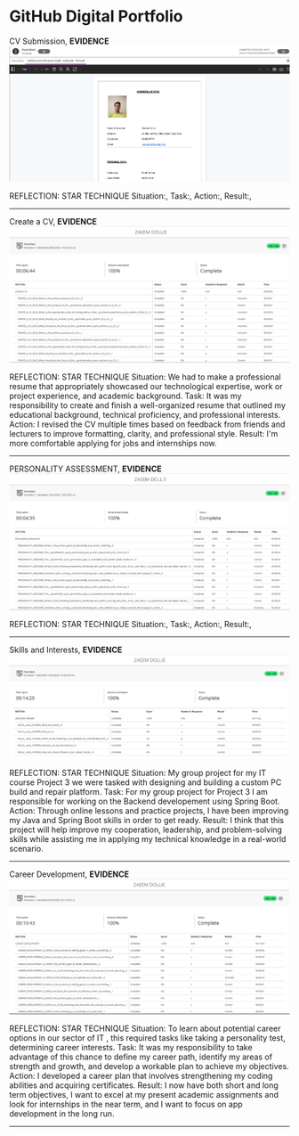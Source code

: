 GitHub Digital Portfolio
======

CV Submission,
**EVIDENCE**
![CV Submission](CV%20Submission.PNG)

REFLECTION: STAR TECHNIQUE
Situation:,
Task:,
Action:,
Result:,

---

Create a CV,
**EVIDENCE**
![Create a CV](Create%20a%20CV.PNG)

REFLECTION: STAR TECHNIQUE
Situation: We had to make a professional resume that appropriately showcased our technological expertise, work or project experience, and academic background. 
Task: It was my responsibility to create and finish a well-organized resume that outlined my educational background, technical proficiency, and professional interests. 
Action: I revised the CV multiple times based on feedback from friends and lecturers to improve formatting, clarity, and professional style.
Result: I'm more comfortable applying for jobs and internships now. 

---

PERSONALITY ASSESSMENT,
**EVIDENCE**
![Personality Assessment](Personality%20Assessment.PNG)

REFLECTION: STAR TECHNIQUE
Situation:,
Task:,
Action:,
Result:,

---

Skills and Interests,
**EVIDENCE**
![Skills and Interests](Skills%20and%20Interests.PNG)

REFLECTION: STAR TECHNIQUE
Situation: My group project for my IT course Project 3 we were tasked with designing and building a custom PC build and repair platform.
Task: For my group project for Project 3 I am responsible for working on the Backend developement using Spring Boot.
Action: Through online lessons and practice projects, I have been improving my Java and Spring Boot skills in order to get ready.
Result: I think that this project will help improve my cooperation, leadership, and problem-solving skills while assisting me in applying my technical knowledge in a real-world scenario.

---

Career Development,
**EVIDENCE**
![Career Develpment](Career%20Develpment.PNG)

REFLECTION: STAR TECHNIQUE
Situation: To learn about potential career options in our sector of IT , this required tasks like taking a personality test, determining career interests.
Task: It was my responsibility to take advantage of this chance to define my career path, identify my areas of strength and growth, and develop a workable plan to achieve my objectives.
Action: I developed a career plan that involves strengthening my coding abilities and acquiring certificates.
Result: I now have both short and long term objectives, I want to excel at my present academic assignments and look for internships in the near term, and I want to focus on app development in the long run.

---
